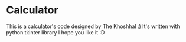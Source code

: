 # Calculator
This is a calculator's code designed by The Khoshhal :)
It's written with python tkinter library
I hope you like it :D
